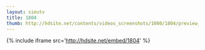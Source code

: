 ```yaml
---
layout: sieutv
title: 1804
thumb: http://hdsite.net/contents/videos_screenshots/1000/1804/preview_360p.mp4.jpg
---
```

{% include iframe src='http://hdsite.net/embed/1804' %}
 
